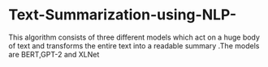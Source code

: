 # Text-Summarization-using-NLP-
This algorithm consists of three different models which act on a huge body of text and transforms the entire text into a readable summary .The models are BERT,GPT-2 and XLNet
